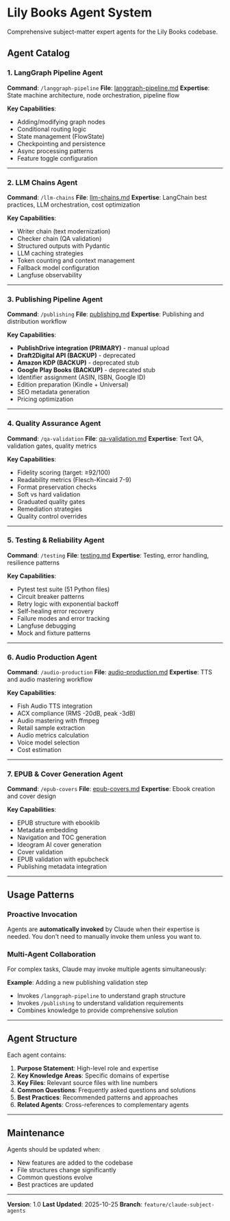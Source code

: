 # Lily Books Agent System

Comprehensive subject-matter expert agents for the Lily Books codebase.

## Agent Catalog

### 1. LangGraph Pipeline Agent
**Command**: `/langgraph-pipeline`
**File**: [langgraph-pipeline.md](langgraph-pipeline.md)
**Expertise**: State machine architecture, node orchestration, pipeline flow

**Key Capabilities**:
- Adding/modifying graph nodes
- Conditional routing logic
- State management (FlowState)
- Checkpointing and persistence
- Async processing patterns
- Feature toggle configuration

---

### 2. LLM Chains Agent
**Command**: `/llm-chains`
**File**: [llm-chains.md](llm-chains.md)
**Expertise**: LangChain best practices, LLM orchestration, cost optimization

**Key Capabilities**:
- Writer chain (text modernization)
- Checker chain (QA validation)
- Structured outputs with Pydantic
- LLM caching strategies
- Token counting and context management
- Fallback model configuration
- Langfuse observability

---

### 3. Publishing Pipeline Agent
**Command**: `/publishing`
**File**: [publishing.md](publishing.md)
**Expertise**: Publishing and distribution workflow

**Key Capabilities**:
- **PublishDrive integration (PRIMARY)** - manual upload
- **Draft2Digital API (BACKUP)** - deprecated
- **Amazon KDP (BACKUP)** - deprecated stub
- **Google Play Books (BACKUP)** - deprecated stub
- Identifier assignment (ASIN, ISBN, Google ID)
- Edition preparation (Kindle + Universal)
- SEO metadata generation
- Pricing optimization

---

### 4. Quality Assurance Agent
**Command**: `/qa-validation`
**File**: [qa-validation.md](qa-validation.md)
**Expertise**: Text QA, validation gates, quality metrics

**Key Capabilities**:
- Fidelity scoring (target: ≥92/100)
- Readability metrics (Flesch-Kincaid 7-9)
- Format preservation checks
- Soft vs hard validation
- Graduated quality gates
- Remediation strategies
- Quality control overrides

---

### 5. Testing & Reliability Agent
**Command**: `/testing`
**File**: [testing.md](testing.md)
**Expertise**: Testing, error handling, resilience patterns

**Key Capabilities**:
- Pytest test suite (51 Python files)
- Circuit breaker patterns
- Retry logic with exponential backoff
- Self-healing error recovery
- Failure modes and error tracking
- Langfuse debugging
- Mock and fixture patterns

---

### 6. Audio Production Agent
**Command**: `/audio-production`
**File**: [audio-production.md](audio-production.md)
**Expertise**: TTS and audio mastering workflow

**Key Capabilities**:
- Fish Audio TTS integration
- ACX compliance (RMS -20dB, peak -3dB)
- Audio mastering with ffmpeg
- Retail sample extraction
- Audio metrics calculation
- Voice model selection
- Cost estimation

---

### 7. EPUB & Cover Generation Agent
**Command**: `/epub-covers`
**File**: [epub-covers.md](epub-covers.md)
**Expertise**: Ebook creation and cover design

**Key Capabilities**:
- EPUB structure with ebooklib
- Metadata embedding
- Navigation and TOC generation
- Ideogram AI cover generation
- Cover validation
- EPUB validation with epubcheck
- Publishing metadata integration

---

## Usage Patterns

### Proactive Invocation
Agents are **automatically invoked** by Claude when their expertise is needed. You don't need to manually invoke them unless you want to.

### Multi-Agent Collaboration
For complex tasks, Claude may invoke multiple agents simultaneously:

**Example**: Adding a new publishing validation step
- Invokes `/langgraph-pipeline` to understand graph structure
- Invokes `/publishing` to understand validation requirements
- Combines knowledge to provide comprehensive solution

---

## Agent Structure

Each agent contains:

1. **Purpose Statement**: High-level role and expertise
2. **Key Knowledge Areas**: Specific domains of expertise
3. **Key Files**: Relevant source files with line numbers
4. **Common Questions**: Frequently asked questions and solutions
5. **Best Practices**: Recommended patterns and approaches
6. **Related Agents**: Cross-references to complementary agents

---

## Maintenance

Agents should be updated when:
- New features are added to the codebase
- File structures change significantly
- Common questions evolve
- Best practices are updated

---

**Version**: 1.0
**Last Updated**: 2025-10-25
**Branch**: `feature/claude-subject-agents`
